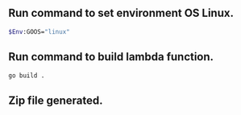 ## Run command to set environment OS Linux.

```bash
$Env:GOOS="linux"
```

## Run command to build lambda function.

```bash
go build .
```

## Zip file generated.
